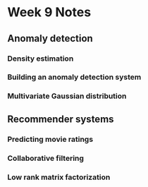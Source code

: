 # Week 9 Notes

## Anomaly detection

### Density estimation

### Building an anomaly detection system

### Multivariate Gaussian distribution

## Recommender systems

### Predicting movie ratings

### Collaborative filtering

### Low rank matrix factorization
